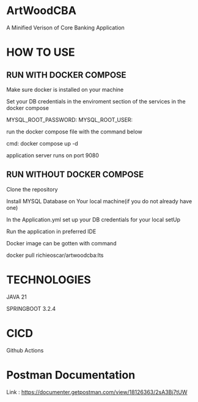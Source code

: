 # ArtWoodCBA
A Minified Verison of Core Banking Application

# HOW TO USE

## RUN WITH DOCKER COMPOSE

Make sure docker is installed on your machine

Set your DB credentials in the enviroment section of the services in the docker compose

MYSQL_ROOT_PASSWORD: <your db password>
MYSQL_ROOT_USER: <your db username>

run the docker compose file with the command below

cmd: docker compose up -d

application server runs on port 9080

## RUN WITHOUT DOCKER COMPOSE

Clone the repository

Install MYSQL Database on Your local machine(if you do not already have one)

In the Application.yml set up your DB credentials for your local setUp

Run the application in preferred IDE

Docker image can be gotten with command

docker pull richieoscar/artwoodcba:lts

# TECHNOLOGIES 

JAVA 21

SPRINGBOOT 3.2.4


# CICD 

Github Actions



# Postman Documentation

Link : https://documenter.getpostman.com/view/18126363/2sA3Bj7tUW
